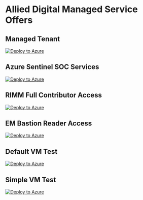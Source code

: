 # Allied Digital Managed Service Offers

## Managed Tenant

[![Deploy to Azure](https://aka.ms/deploytoazurebutton)](https://portal.azure.com/#create/Microsoft.Template/uri/https%3A%2F%2Fraw.githubusercontent.com%2Fallieddigital%2FAzureLighthouseOnboard%2Fmain%2Fmodules%2Fsubscription-managing-tenant-approvers.bicep)

## Azure Sentinel SOC Services

[![Deploy to Azure](https://aka.ms/deploytoazurebutton)](https://portal.azure.com/#create/Microsoft.Template/uri/https%3A%2F%2Fallieddigital.github.io%2FAzureLighthouseOnboard%2FSOC-subscription-active.json)


## RIMM Full Contributor Access

[![Deploy to Azure](https://aka.ms/deploytoazurebutton)](https://portal.azure.com/#create/Microsoft.Template/uri/https%3A%2F%2Fallieddigital.github.io%2FAzureLighthouseOnboard%2FRIMM-subscription-Contributor.json)

## EM Bastion Reader Access

[![Deploy to Azure](https://aka.ms/deploytoazurebutton)](https://portal.azure.com/#create/Microsoft.Template/uri/https%3A%2F%2Fallieddigital.github.io%2FAzureLighthouseOnboard%2FEM-subscription-Reader.json)


## Default VM Test

[![Deploy to Azure](https://aka.ms/deploytoazurebutton)](https://portal.azure.com/#blade/Microsoft_Azure_CreateUIDef/CustomDeploymentBlade/uri/https%3A%2F%2Fraw.githubusercontent.com%2Fallieddigital%2FAzureLighthouseOnboard%2Fmain%2Fmodules%2FdefaultVM.json/uiFormDefinitionUri/https%3A%2F%2Fraw.githubusercontent.com%2Fallieddigital%2FAzureLighthouseOnboard%2Fmain%2Fmodules%2FdefaultVM.ui.json)

## Simple VM Test

[![Deploy to Azure](https://aka.ms/deploytoazurebutton)](https://portal.azure.com/#blade/Microsoft_Azure_CreateUIDef/CustomDeploymentBlade/uri/https%3A%2F%2Fraw.githubusercontent.com%2Fallieddigital%2FAzureLighthouseOnboard%2Fmain%2Fmodules%2FsimpleVM.json/uiFormDefinitionUri/https%3A%2F%2Fraw.githubusercontent.com%2Fallieddigital%2FAzureLighthouseOnboard%2Fmain%2Fmodules%2FsimpleVM.ui.json)
